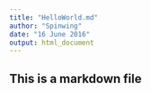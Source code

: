 ```yaml
---
title: "HelloWorld.md"
author: "Spinwing"
date: "16 June 2016"
output: html_document
---
```


## This is a markdown file
